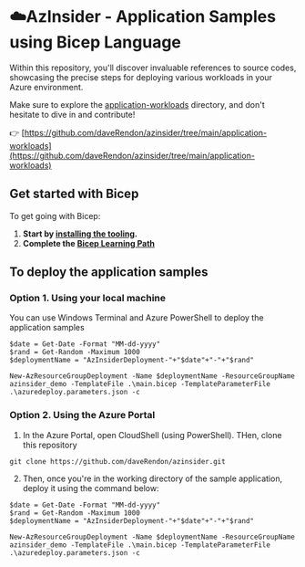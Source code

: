 # ☁️AzInsider - Application Samples using Bicep Language

Within this repository, you'll discover invaluable references to source codes, showcasing the precise steps for deploying various workloads in your Azure environment.

Make sure to explore the [application-workloads](https://github.com/daveRendon/azinsider/tree/main/application-workloads) directory, and don't hesitate to dive in and contribute!

👉 [https://github.com/daveRendon/azinsider/tree/main/application-workloads](https://github.com/daveRendon/azinsider/tree/main/application-workloads)


## Get started with Bicep

To get going with Bicep:

1. **Start by [installing the tooling](https://docs.microsoft.com/azure/azure-resource-manager/bicep/install?WT.mc_id=AZ-MVP-5000671).**
2. **Complete the [Bicep Learning Path](https://docs.microsoft.com/learn/paths/bicep-deploy?WT.mc_id=AZ-MVP-5000671)**

## To deploy the application samples 

### Option 1. Using your local machine

You can use Windows Terminal and Azure PowerShell to deploy the application samples

```
$date = Get-Date -Format "MM-dd-yyyy"
$rand = Get-Random -Maximum 1000
$deploymentName = "AzInsiderDeployment-"+"$date"+"-"+"$rand"

New-AzResourceGroupDeployment -Name $deploymentName -ResourceGroupName azinsider_demo -TemplateFile .\main.bicep -TemplateParameterFile .\azuredeploy.parameters.json -c
```

### Option 2. Using the Azure Portal

 1. In the Azure Portal, open CloudShell (using PowerShell). THen, clone this repository 

```
git clone https://github.com/daveRendon/azinsider.git
```

 2. Then, once you're in the working directory of the sample application, deploy it using the command below:

```
$date = Get-Date -Format "MM-dd-yyyy"
$rand = Get-Random -Maximum 1000
$deploymentName = "AzInsiderDeployment-"+"$date"+"-"+"$rand"

New-AzResourceGroupDeployment -Name $deploymentName -ResourceGroupName azinsider_demo -TemplateFile .\main.bicep -TemplateParameterFile .\azuredeploy.parameters.json -c
```

